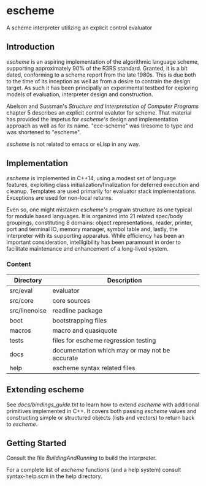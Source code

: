 escheme
=======

A scheme interpreter utilizing an explicit control evaluator

## Introduction

_escheme_ is an aspiring implementation of the algorithmic language scheme, 
supporting approximately 90% of the R3RS standard. Granted, it is a bit dated,
conforming to a scheme report from the late 1980s.
This is due both to the time of its inception as well as from a desire to
contrain the design target. As such it has been principally an experimental
testbed for exploring models of evaluation, interpreter design and construction.

Abelson and Sussman's _Structure and Interpretation of Computer Programs_
chapter 5 describes an explicit control evalutor for scheme. That material has provided the impetus
for _escheme's_ design and implementation approach as well as for its name. "ece-scheme" was tiresome
to type and was shortened to "escheme".

_escheme_ is not related to emacs or eLisp in any way.

## Implementation 

_escheme_ is implemented in C++14, using a modest set of language features,
exploiting class initialization/finalization for deferred execution 
and cleanup. Templates are used primarily for evaluator stack 
implementations. Exceptions are used for non-local returns. 

Even so, one might mistaken _escheme's_ program structure as one typical for module based
languages. It is organized into 21 related spec/body groupings, constituting
8 domains: object representations, reader, printer, port and terminal
IO, memory manager, symbol table and, lastly, the interpreter with its supporting
apparatus. While efficiency has been an important consideration, intelligibility has
been paramount in order to facilitate maintenance and enhancement of a long-lived system.


### Content
  
| Directory        | Description                                        |
| ---------------- | ---------------------------------------------------|
|  src/eval    |    evaluator|
|  src/core    |    core sources|
|  src/linenoise|  readline package|
|  boot      | bootstrapping files |
|  macros   |  macro and quasiquote|
|  tests  |    files for escheme regression testing|
|  docs |      documentation which may or may not be accurate|
|  help |      escheme syntax related files|

## Extending escheme

See _docs/bindings_guide.txt_ to learn how to extend _escheme_ with additional 
primitives implemented in C++. It covers both passing _escheme_ 
values and constructing simple or structured objects (lists and vectors) to
return back to _escheme_.

## Getting Started

Consult the file _BuildingAndRunning_ to build the interpreter.

For a complete list of _escheme_ functions (and a help system) consult syntax-help.scm in the 
help directory.



